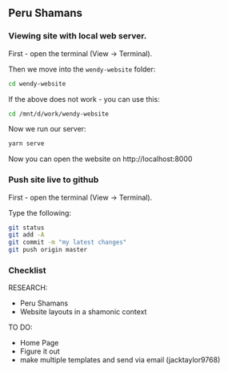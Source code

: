 ## Peru Shamans

### Viewing site with local web server.

First - open the terminal (View -> Terminal).

Then we move into the `wendy-website` folder:

```bash
cd wendy-website
```

If the above does not work - you can use this:

```bash
cd /mnt/d/work/wendy-website
```

Now we run our server:

```bash
yarn serve
```

Now you can open the website on http://localhost:8000

### Push site live to github

First - open the terminal (View -> Terminal).

Type the following:

```bash
git status
git add -A
git commit -m "my latest changes"
git push origin master
```


### Checklist

RESEARCH: 
- Peru Shamans
- Website layouts in a shamonic context 

TO DO:
- Home Page
- Figure it out 
- make multiple templates and send via email (jacktaylor9768)